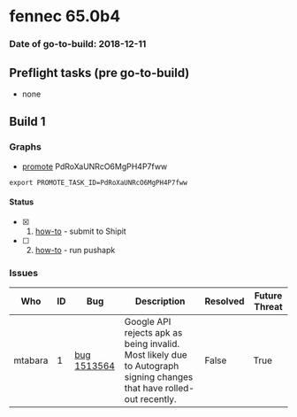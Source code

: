 # fennec 65.0b4

### Date of go-to-build: 2018-12-11

## Preflight tasks (pre go-to-build)
- none

## Build 1  

### Graphs
* [promote](https://tools.taskcluster.net/push-inspector/#/PdRoXaUNRcO6MgPH4P7fww) PdRoXaUNRcO6MgPH4P7fww
```
export PROMOTE_TASK_ID=PdRoXaUNRcO6MgPH4P7fww
```


#### Status
- [x] 1.  [how-to](https://wiki.mozilla.org/Release:Release_Automation_on_Mercurial:Starting_a_Release#Submit_to_Ship_It)  - submit to Shipit
- [ ] 2.  [how-to](https://github.com/mozilla-releng/releasewarrior-2.0/blob/master/docs/release-promotion/mobile/howto.md)  - run pushapk

### Issues
| Who                 | ID               | Bug                                                                 | Description                | Resolved                | Future Threat                |
| ------------------- | ---------------- | ------------------------------------------------------------------- | -------------------------- | ----------------------- | ---------------------------- |
| mtabara  | 1 | [bug 1513564](https://bugzil.la/1513564)        | Google API rejects apk as being invalid. Most likely due to Autograph signing changes that have rolled-out recently. | False | True |

